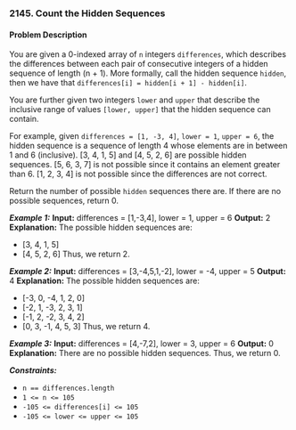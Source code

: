### 2145. Count the Hidden Sequences

#### Problem Description

You are given a 0-indexed array of `n` integers `differences`, which describes the differences between each pair of consecutive integers of a hidden sequence of length (n + 1). More formally, call the hidden sequence `hidden`, then we have that `differences[i] = hidden[i + 1] - hidden[i]`.

You are further given two integers `lower` and `upper` that describe the inclusive range of values `[lower, upper]` that the hidden sequence can contain.

For example, given `differences = [1, -3, 4]`, `lower = 1`, `upper = 6`, the hidden sequence is a sequence of length 4 whose elements are in between 1 and 6 (inclusive).
[3, 4, 1, 5] and [4, 5, 2, 6] are possible hidden sequences.
[5, 6, 3, 7] is not possible since it contains an element greater than 6.
[1, 2, 3, 4] is not possible since the differences are not correct.

Return the number of possible `hidden` sequences there are. If there are no possible sequences, return 0.

**_Example 1:_**
**Input:** differences = [1,-3,4], lower = 1, upper = 6
**Output:** 2
**Explanation:** The possible hidden sequences are:

- [3, 4, 1, 5]
- [4, 5, 2, 6]
  Thus, we return 2.

**_Example 2:_**
**Input:** differences = [3,-4,5,1,-2], lower = -4, upper = 5
**Output:** 4
**Explanation:** The possible hidden sequences are:

- [-3, 0, -4, 1, 2, 0]
- [-2, 1, -3, 2, 3, 1]
- [-1, 2, -2, 3, 4, 2]
- [0, 3, -1, 4, 5, 3]
  Thus, we return 4.

**_Example 3:_**
**Input:** differences = [4,-7,2], lower = 3, upper = 6
**Output:** 0
**Explanation:** There are no possible hidden sequences. Thus, we return 0.

**_Constraints:_**

- `n == differences.length`
- `1 <= n <= 105`
- `-105 <= differences[i] <= 105`
- `-105 <= lower <= upper <= 105`
